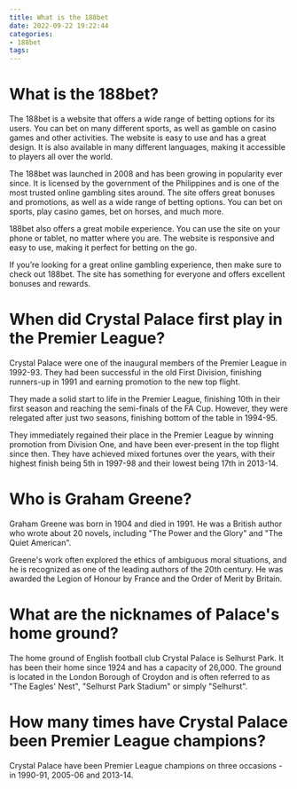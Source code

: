 ```yaml
---
title: What is the 188bet 
date: 2022-09-22 19:22:44
categories:
- 188bet
tags:
---
```



#  What is the 188bet? 

The 188bet is a website that offers a wide range of betting options for its users. You can bet on many different sports, as well as gamble on casino games and other activities. The website is easy to use and has a great design. It is also available in many different languages, making it accessible to players all over the world.

The 188bet was launched in 2008 and has been growing in popularity ever since. It is licensed by the government of the Philippines and is one of the most trusted online gambling sites around. The site offers great bonuses and promotions, as well as a wide range of betting options. You can bet on sports, play casino games, bet on horses, and much more.

188bet also offers a great mobile experience. You can use the site on your phone or tablet, no matter where you are. The website is responsive and easy to use, making it perfect for betting on the go.

If you’re looking for a great online gambling experience, then make sure to check out 188bet. The site has something for everyone and offers excellent bonuses and rewards.

#  When did Crystal Palace first play in the Premier League? 

Crystal Palace were one of the inaugural members of the Premier League in 1992-93. They had been successful in the old First Division, finishing runners-up in 1991 and earning promotion to the new top flight.

They made a solid start to life in the Premier League, finishing 10th in their first season and reaching the semi-finals of the FA Cup. However, they were relegated after just two seasons, finishing bottom of the table in 1994-95.

They immediately regained their place in the Premier League by winning promotion from Division One, and have been ever-present in the top flight since then. They have achieved mixed fortunes over the years, with their highest finish being 5th in 1997-98 and their lowest being 17th in 2013-14.

#  Who is Graham Greene? 

Graham Greene was born in 1904 and died in 1991. He was a British author who wrote about 20 novels, including "The Power and the Glory" and "The Quiet American".

Greene's work often explored the ethics of ambiguous moral situations, and he is recognized as one of the leading authors of the 20th century. He was awarded the Legion of Honour by France and the Order of Merit by Britain.

#  What are the nicknames of Palace's home ground? 

The home ground of English football club Crystal Palace is Selhurst Park. It has been their home since 1924 and has a capacity of 26,000. The ground is located in the London Borough of Croydon and is often referred to as "The Eagles' Nest", "Selhurst Park Stadium" or simply "Selhurst".

#  How many times have Crystal Palace been Premier League champions?

Crystal Palace have been Premier League champions on three occasions - in 1990-91, 2005-06 and 2013-14.